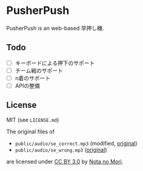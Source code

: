 # PusherPush

PusherPush is an web-based 早押し機.

## Todo

* [ ] キーボードによる押下のサポート
* [ ] チーム戦のサポート
* [ ] n着のサポート
* [ ] APIの整備

## License

MIT (see `LICENSE.md`)

The original files of 

* `public/audio/se_correct.mp3` (modified, [original](http://notanomori.net/sound/646/))
* `public/audio/se_wrong.mp3` ([original](http://notanomori.net/sound/650/))

are licensed under [CC BY 3.0](https://creativecommons.org/licenses/by/3.0/) by [Nota no Mori](http://notanomori.net/termsofuse/).